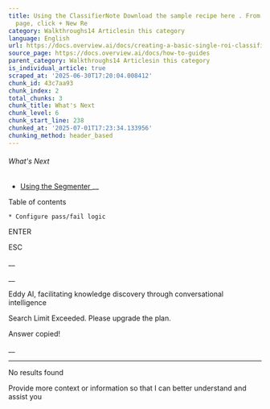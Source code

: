 ```yaml
---
title: Using the ClassifierNote Download the sample recipe here . From the All Recipes
  page, click + New Re
category: Walkthroughs14 Articlesin this category
language: English
url: https://docs.overview.ai/docs/creating-a-basic-single-roi-classifier-1
source_page: https://docs.overview.ai/docs/how-to-guides
parent_category: Walkthroughs14 Articlesin this category
is_individual_article: true
scraped_at: '2025-06-30T17:20:04.008412'
chunk_id: 43c7aa93
chunk_index: 2
total_chunks: 3
chunk_title: What's Next
chunk_level: 6
chunk_start_line: 238
chunked_at: '2025-07-01T17:23:34.133956'
chunking_method: header_based
---
```


###### What's Next

  * [ Using the Segmenter ](/docs/creating-a-segmenter) __



Table of contents

    * Configure pass/fail logic 



ENTER

ESC

 __

__

Eddy AI, facilitating knowledge discovery through conversational intelligence

Search Limit Exceeded. Please upgrade the plan.

Answer copied\!

__

__ __

No results found

Provide more context or information so that I can better understand and assist you
